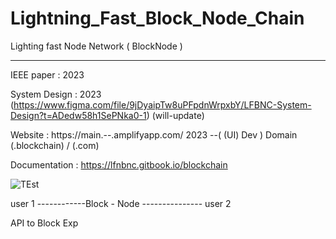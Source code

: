 # Lightning_Fast_Block_Node_Chain
 Lighting fast Node Network ( BlockNode )
 
_____________________________________


IEEE paper :  2023

System Design :  2023 (https://www.figma.com/file/9jDyaipTw8uPFpdnWrpxbY/LFBNC-System-Design?t=ADedw58h1SePNka0-1)  (will-update)
  

Website : https://main.--.amplifyapp.com/  2023 --( (UI) Dev ) Domain  (.blockchain) / (.com) 

Documentation :  https://lfnbnc.gitbook.io/blockchain

![TEst](https://user-images.githubusercontent.com/68709126/234665997-29457a24-11e2-4c04-9a2a-a2383876625d.png)





user 1 ------------Block  -  Node --------------- user 2
 

API to Block Exp 
 
